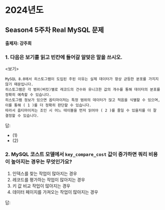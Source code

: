 # 2024년도
## Season4 5주차 Real MySQL 문제
#### 출제자: 강주희

### 1. 다음은 보기를 읽고 빈칸에 들어갈 알맞은 말을 쓰시오.
<보기>
```
MySQL 8.0에서 히스토그램이 도입된 주된 이유는 실제 데이터가 항상 균등한 분포를 가지지 않기 때문입니다.
히스토그램은 각 범위(버킷)별로 레코드의 건수와 유니크한 값의 개수를 통해 데이터의 분포를 정확히 예측할 수 있습니다.
히스토그램 정보가 있으면 옵티마이저는 특정 범위의 데이터가 많고 적음을 식별할 수 있으며, 이를 통해 ( 1 )를 더 정확히 판단할 수 있습니다.
따라서 옵티마이저는 조인 시 어느 테이블을 먼저 읽어야 ( 2 )를 줄일 수 있을지를 더 잘 결정할 수 있습니다.
```

답: 
- (1) 
- (2) 

### 2. MySQL 코스트 모델에서 `key_compare_cost` 값이 증가하면 쿼리 비용이 높아지는 경우는 무엇인가요?

1. 인덱스를 찾는 작업이 많아지는 경우
2. 레코드를 평가하는 작업이 많아지는 경우
3. 키 값 비교 작업이 많아지는 경우
4. 데이터 페이지를 가져오는 작업이 많아지는 경우

답: 
